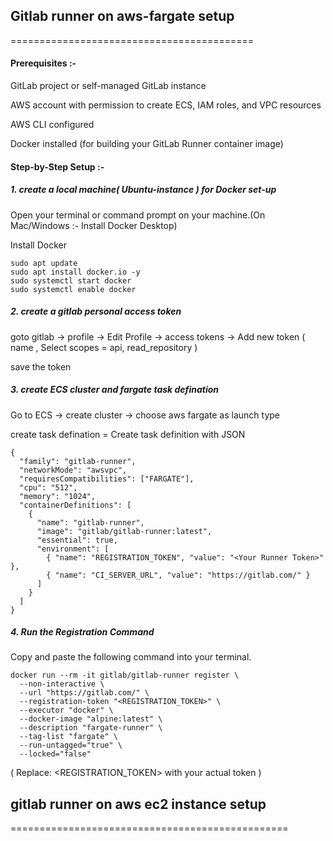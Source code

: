 ## Gitlab runner on aws-fargate setup
==========================================

#### Prerequisites :-

GitLab project or self-managed GitLab instance

AWS account with permission to create ECS, IAM roles, and VPC resources

AWS CLI configured

Docker installed (for building your GitLab Runner container image)


#### Step-by-Step Setup :-


##### 1. create a local machine( Ubuntu-instance ) for Docker set-up

Open your terminal or command prompt on your machine.(On Mac/Windows :- Install Docker Desktop)

Install Docker 

```
sudo apt update
sudo apt install docker.io -y
sudo systemctl start docker
sudo systemctl enable docker
```

##### 2. create a gitlab personal access token

goto gitlab  ->  profile  ->  Edit Profile  ->  access tokens  ->  Add new token ( name , Select scopes = api, read_repository )

save the token


##### 3. create ECS cluster and fargate task defination

Go to ECS  ->  create cluster  ->  choose aws fargate as launch type

create task defination  = Create task definition with JSON

```
{
  "family": "gitlab-runner",
  "networkMode": "awsvpc",
  "requiresCompatibilities": ["FARGATE"],
  "cpu": "512",
  "memory": "1024",
  "containerDefinitions": [
    {
      "name": "gitlab-runner",
      "image": "gitlab/gitlab-runner:latest",
      "essential": true,
      "environment": [
        { "name": "REGISTRATION_TOKEN", "value": "<Your Runner Token>" },
        { "name": "CI_SERVER_URL", "value": "https://gitlab.com/" }
      ]
    }
  ]
}
```



##### 4. Run the Registration Command

Copy and paste the following command into your terminal.

```
docker run --rm -it gitlab/gitlab-runner register \
  --non-interactive \
  --url "https://gitlab.com/" \
  --registration-token "<REGISTRATION_TOKEN>" \
  --executor "docker" \
  --docker-image "alpine:latest" \
  --description "fargate-runner" \
  --tag-list "fargate" \
  --run-untagged="true" \
  --locked="false"

```

( Replace: <REGISTRATION_TOKEN> with your actual token )


## gitlab runner on aws ec2 instance setup
================================================
